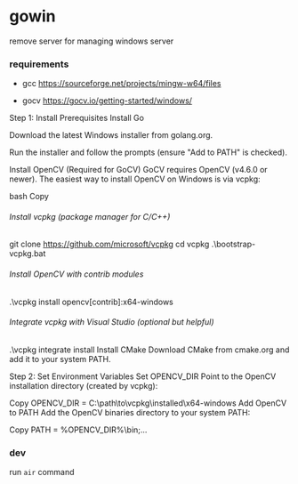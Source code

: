# gowin 

remove server for managing windows server 

### requirements 

- gcc https://sourceforge.net/projects/mingw-w64/files

- gocv https://gocv.io/getting-started/windows/

Step 1: Install Prerequisites
Install Go

Download the latest Windows installer from golang.org.

Run the installer and follow the prompts (ensure "Add to PATH" is checked).

Install OpenCV (Required for GoCV)
GoCV requires OpenCV (v4.6.0 or newer). The easiest way to install OpenCV on Windows is via vcpkg:

bash
Copy
###### Install vcpkg (package manager for C/C++)
git clone https://github.com/microsoft/vcpkg
cd vcpkg
.\bootstrap-vcpkg.bat

###### Install OpenCV with contrib modules
.\vcpkg install opencv[contrib]:x64-windows

###### Integrate vcpkg with Visual Studio (optional but helpful)
.\vcpkg integrate install
Install CMake
Download CMake from cmake.org and add it to your system PATH.

Step 2: Set Environment Variables
Set OPENCV_DIR
Point to the OpenCV installation directory (created by vcpkg):

Copy
OPENCV_DIR = C:\path\to\vcpkg\installed\x64-windows
Add OpenCV to PATH
Add the OpenCV binaries directory to your system PATH:

Copy
PATH = %OPENCV_DIR%\bin;...

### dev 

run `air` command 



